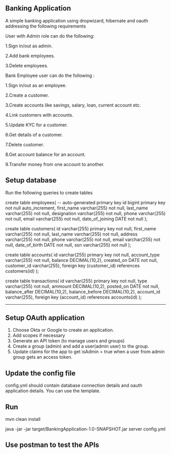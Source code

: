 ## Banking Application
A simple banking application using dropwizard, hibernate and oauth addressing the following requirements

User with Admin role can do the following:

1.Sign in/out as admin.

2.Add bank employees.

3.Delete employees.

Bank Employee user can do the following :

1.Sign in/out as an employee.

2.Create a customer.

3.Create accounts like savings, salary, loan, current account etc.

4.Link customers with accounts.

5.Update KYC for a customer.

6.Get details of a customer.

7.Delete customer.

8.Get account balance for an account.

9.Transfer money from one account to another.



## Setup database

Run the following queries to create tables

create table employees(
    -- auto-generated primary key
    id bigint primary key not null auto_increment,
    first_name varchar(255) not null,
    last_name varchar(255) not null,
    designation  varchar(255) not null,
    phone  varchar(255) not null,
    email varchar(255) not null,
    date_of_joining DATE not null
);

create table customers(
    id varchar(255) primary key not null,
    first_name varchar(255) not null,
    last_name varchar(255) not null,
    address  varchar(255) not null,
    phone  varchar(255) not null,
    email varchar(255) not null,
    date_of_birth DATE not null,
    ssn varchar(255) not null
);

create table accounts(
    id varchar(255) primary key not null,
    account_type varchar(255) not null,
    balance DECIMAL(10,2),
    created_on DATE not null,
    customer_id varchar(255),
    foreign key (customer_id)  references customers(id)
);

create table transactions(
    id varchar(255) primary key not null,
    type varchar(255) not null,
    ammount DECIMAL(10,2),
    posted_on DATE not null,
    balance_after DECIMAL(10,2),
    balance_before DECIMAL(10,2),
    account_id varchar(255),
    foreign key (account_id)
    references accounts(id)
);

---

## Setup OAuth application


1. Choose Okta or Google to create an application.
2. Add scopes if necessary
3. Generate an API token (to manage users and groups)
4. Create a group (admin) and add a user(admin user) to the group.
5. Update claims for the app to get isAdmin = true when a user from admin group gets an access token.


## Update the config file
config.yml should contain database connection details and oauth application details. You can use the template.

## Run 
mvn clean install

java -jar  -jar target/BankingApplication-1.0-SNAPSHOT.jar server config.yml

## Use postman to test the APIs
